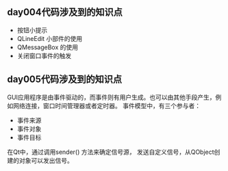 ## day004代码涉及到的知识点

- 按钮小提示
- QLineEdit 小部件的使用
- QMessageBox 的使用
- 关闭窗口事件的触发

## day005代码涉及到的知识点

GUI应用程序是由事件驱动的，而事件则有用户生成。也可以由其他手段产生，例如网络连接，窗口时间管理器或者定时器。
事件模型中，有三个参与者：
- 事件来源
- 事件对象
- 事件目标

在Qt中，通过调用sender() 方法来确定信号源，
发送自定义信号，从QObject创建的对象可以发出信号。